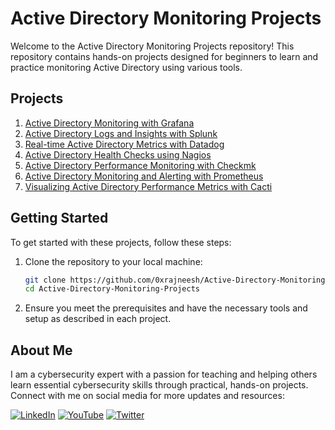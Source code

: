 
# Active Directory Monitoring Projects

Welcome to the Active Directory Monitoring Projects repository! This repository contains hands-on projects designed for beginners to learn and practice monitoring Active Directory using various tools.

## Projects

1. [Active Directory Monitoring with Grafana](https://github.com/Nanaopoku25/Active-Directory-monitoring-Projects/blob/main/Active%20Directory%20Monitoring%20with%20Grafana)
2. [Active Directory Logs and Insights with Splunk](https://github.com/0xrajneesh/Active-Directory-Monitoring-Projects/blob/main/project-2-active-directory-monitoring-with-splunk.md)
3. [Real-time Active Directory Metrics with Datadog](https://github.com/0xrajneesh/Active-Directory-Monitoring-Projects/blob/main/project-3-real-time-active-directory-monitoring-with-datadog.md)
4. [Active Directory Health Checks using Nagios](https://github.com/0xrajneesh/Active-Directory-Monitoring-Projects/blob/main/project-4-active-directory-monitoring-using-nagios.md)
5. [Active Directory Performance Monitoring with Checkmk](https://github.com/0xrajneesh/Active-Directory-Monitoring-Projects/blob/main/project-5-active-directory-monitoring-with-checkmk.md)
6. [Active Directory Monitoring and Alerting with Prometheus](https://github.com/0xrajneesh/Active-Directory-Monitoring-Projects/blob/main/project-6-active-directory-monitoring-with-prometheus.md)
7. [Visualizing Active Directory Performance Metrics with Cacti](https://github.com/0xrajneesh/Active-Directory-Monitoring-Projects/blob/main/project-7-active-directory-monitoring-with-cacti.md)

## Getting Started

To get started with these projects, follow these steps:

1. Clone the repository to your local machine:
    ```bash
    git clone https://github.com/0xrajneesh/Active-Directory-Monitoring-Projects.git
    cd Active-Directory-Monitoring-Projects
    ```

2. Ensure you meet the prerequisites and have the necessary tools and setup as described in each project.

## About Me

I am a cybersecurity expert with a passion for teaching and helping others learn essential cybersecurity skills through practical, hands-on projects. Connect with me on social media for more updates and resources:

[![LinkedIn](https://img.icons8.com/fluent/48/000000/linkedin.png)](https://www.linkedin.com/in/nana-opoku-a1523a94/)
[![YouTube](https://img.icons8.com/fluent/48/000000/youtube-play.png)]()
[![Twitter](https://img.icons8.com/fluent/48/000000/twitter.png)]()


